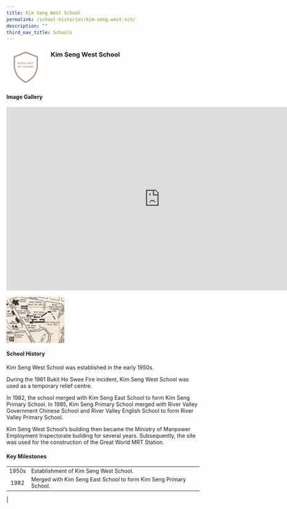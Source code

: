 ```yaml
---
title: Kim Seng West School
permalink: /school-histories/kim-seng-west-sch/
description: ""
third_nav_title: Schools
---
```

<img align="left" style="width:20%;margin-right:15px;" src="/images/kimsengwestsch1.png">

### **Kim Seng West School**

<br clear="left">

#### **Image Gallery**
<iframe src="https://docs.google.com/presentation/d/e/2PACX-1vTyrwHQpHWjwyEtZuSDbdGztgX-gHuNctbj_VmrlI3MTqsQMsh8XKcPwHNAKlJhytN5YUnfVelJJcaN/embed?start=false&amp;loop=true&amp;delayms=5000" frameborder="0" width="800" height="479" allowfullscreen="true"></iframe>

<p><a href="/images/kimsengwestsch2.jpg">  
<img align="left" style="width:30%;margin-right:15px;" src="/images/kimsengwestsch2.jpg">
</a></p>

<br clear="left">

#### **School History**
Kim Seng West School was established in the early 1950s.  
  
During the 1961 Bukit Ho Swee Fire incident, Kim Seng West School was used as a temporary relief centre.  
  
In 1982, the school merged with Kim Seng East School to form Kim Seng Primary School. In 1985, Kim Seng Primary School merged with River Valley Government Chinese School and River Valley English School to form River Valley Primary School.  
  
Kim Seng West School’s building then became the Ministry of Manpower Employment Inspectorate building for several years. Subsequently, the site was used for the construction of the Great World MRT Station.

#### **Key Milestones**

|  |  |
|:---:|---|
| 1950s | Establishment of Kim Seng West School. |
| 1982 | Merged with Kim Seng East School to form Kim Seng Primary School. |
|
